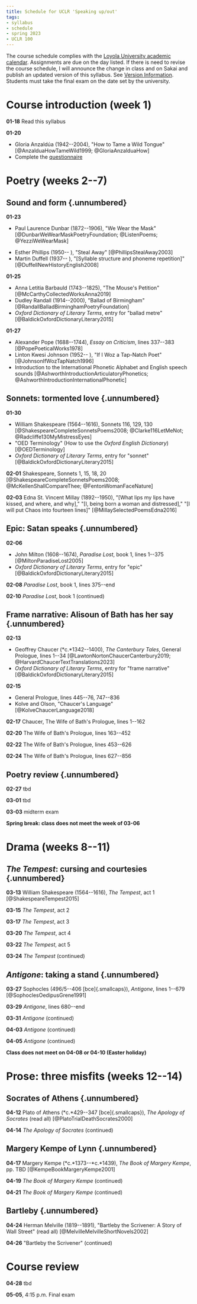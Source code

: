 ```yaml
---
title: Schedule for UCLR 'Speaking up/out'
tags:
- syllabus
- schedule
- spring 2023
- UCLR 100
---
```

The course schedule complies with the [Loyola University academic calendar](https://www.luc.edu/academics/schedules).
Assignments are due on the day listed.
If there is need to revise the course schedule, I will announce the change in class and on Sakai and publish an updated version of this syllabus.
See [Version Information](#version-information).
Students must take the final exam on the date set by the university.

# Course introduction (week 1)
**01-18**
Read this syllabus
<!--
- What is "interpretation"?
- What is "literature"?
- What is speaking out?
-->

**01-20**

- Gloria Anzaldúa (1942--2004), "How to Tame a Wild Tongue" [@AnzalduaHowTameWild1999; @GloriaAnzalduaHow]
- Complete the [questionnaire](#questionnaire)

# Poetry (weeks 2--7)
## Sound and form {.unnumbered}

**01-23**

- Paul Laurence Dunbar (1872--1906), "We Wear the Mask" [@DunbarWeWearMaskPoetryFoundation; @ListenPoems; @YezziWeWearMask]
<!--I use the Poetry Foundation text because I dislike the two-column format of the University of Virginia edition-->
- Esther Phillips (1950-- ), "Steal Away" [@PhillipsStealAway2003]
- Martin Duffell (1937-- ), "[Syllable structure and phoneme repetition]" [@DuffellNewHistoryEnglish2008]

**01-25**

- Anna Letitia Barbauld (1743--1825), "The Mouse's Petition" [@McCarthyCollectedWorksAnna2019]
- Dudley Randall (1914--2000), "Ballad of Birmingham" [@RandallBalladBirminghamPoetryFoundation]
- *Oxford Dictionary of Literary Terms*, entry for "ballad metre" [@BaldickOxfordDictionaryLiterary2015]

**01-27**

- Alexander Pope (1688--1744), *Essay on Criticism*, lines 337--383 [@PopePoeticalWorks1978]
- Linton Kwesi Johnson (1952-- ), "If I Woz a Tap-Natch Poet" [@JohnsonIfWozTapNatch1996]
- Introduction to the International Phonetic Alphabet and English speech sounds [@AshworthIntroductionArticulatoryPhonetics; @AshworthIntroductionInternationalPhonetic]

## Sonnets: tormented love {.unnumbered}

**01-30**

- William Shakespeare (1564--1616), Sonnets 116, 129, 130 [@ShakespeareCompleteSonnetsPoems2008; @Clarke116LetMeNot; @Radcliffe130MyMistressEyes]
- "OED Terminology" (How to use the *Oxford English Dictionary*) [@OEDTerminology]
- *Oxford Dictionary of Literary Terms*, entry for "sonnet" [@BaldickOxfordDictionaryLiterary2015]

**02-01**
Shakespeare, Sonnets 1, 15, 18, 20 [@ShakespeareCompleteSonnetsPoems2008; @McKellenShallCompareThee; @FentonWomanFaceNature]

**02-03**
Edna St. Vincent Millay (1892--1950), "[What lips my lips have kissed, and where, and why]," "[I, being born a woman and distressed]," "[I will put Chaos into fourteen lines]" [@MillaySelectedPoemsEdna2016]

## Epic: Satan speaks {.unnumbered}

**02-06**

- John Milton (1608--1674), *Paradise Lost*, book 1, lines 1--375 [@MiltonParadiseLost2005]
- *Oxford Dictionary of Literary Terms*, entry for "epic" [@BaldickOxfordDictionaryLiterary2015]

**02-08**
*Paradise Lost*, book 1, lines 375--end

**02-10**
*Paradise Lost*, book 1 (continued)

## Frame narrative: Alisoun of Bath has her say {.unnumbered}

**02-13**

- Geoffrey Chaucer (*c.*1342--1400), *The Canterbury Tales*, General Prologue, lines 1--34 [@LawtonNortonChaucerCanterbury2019; @HarvardChaucerTextTranslations2023]
- *Oxford Dictionary of Literary Terms*, entry for "frame narrative" [@BaldickOxfordDictionaryLiterary2015]

**02-15**

- General Prologue, lines 445--76, 747--836
- Kolve and Olson, "Chaucer's Language" [@KolveChaucerLanguage2018]

**02-17**
Chaucer, The Wife of Bath's Prologue, lines 1--162

<!--week 6-->

**02-20**
The Wife of Bath's Prologue, lines 163--452

**02-22**
The Wife of Bath's Prologue, lines 453--626

**02-24**
The Wife of Bath's Prologue, lines 627--856

## Poetry review {.unnumbered}
<!--week 7-->

**02-27** tbd

**03-01** tbd

**03-03** midterm exam

**Spring break: class does not meet the week of 03-06**

# Drama (weeks 8--11)
## *The Tempest*: cursing and courtesies {.unnumbered}

<!--week 8-->
**03-13**
William Shakespeare (1564--1616), *The Tempest*, act 1 [@ShakespeareTempest2015]

**03-15**
*The Tempest*, act 2

**03-17**
*The Tempest*, act 3

<!--week 9-->
**03-20**
*The Tempest*, act 4

**03-22**
*The Tempest*, act 5

**03-24**
*The Tempest* (continued)

## *Antigone*: taking a stand {.unnumbered}
<!--week 10-->
**03-27**
Sophocles (496/5--406 [bce]{.smallcaps}), *Antigone*, lines 1--679 [@SophoclesOedipusGrene1991]

**03-29**
*Antigone*, lines 680--end

**03-31**
*Antigone* (continued)

<!--week 11-->
**04-03**
*Antigone* (continued)

**04-05**
*Antigone* (continued)

**Class does not meet on 04-08 or 04-10 (Easter holiday)**

# Prose: three misfits (weeks 12--14)
## Socrates of Athens {.unnumbered}
<!--week 12-->
**04-12**
Plato of Athens (*c.*429--347 [bce]{.smallcaps}), *The Apology of Socrates* (read all) [@PlatoTrialDeathSocrates2000]

**04-14**
*The Apology of Socrates* (continued)

## Margery Kempe of Lynn {.unnumbered}
<!--week 13-->
**04-17**
Margery Kempe (*c.*1373--*c.*1439), *The Book of Margery Kempe*, pp. TBD [@KempeBookMargeryKempe2001]

**04-19**
*The Book of Margery Kempe* (continued)

**04-21**
*The Book of Margery Kempe* (continued)

## Bartleby {.unnumbered}
<!--week 14-->
**04-24**
Herman Melville (1819--1891), "Bartleby the Scrivener: A Story of Wall Street" (read all) [@MelvilleMelvilleShortNovels2002]

**04-26**
"Bartleby the Scrivener" (continued)

# Course review

**04-28**
tbd

**05-05**, 4:15 p.m.
Final exam

